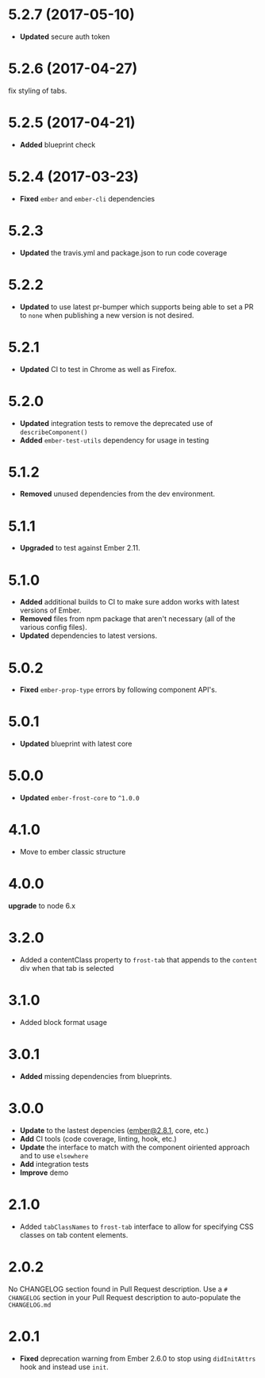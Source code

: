 # 5.2.7 (2017-05-10)
* **Updated** secure auth token


# 5.2.6 (2017-04-27)
fix styling of tabs.


# 5.2.5 (2017-04-21)
* **Added** blueprint check

# 5.2.4 (2017-03-23)
* **Fixed** `ember` and `ember-cli` dependencies

# 5.2.3
* **Updated** the travis.yml and package.json to run code coverage

# 5.2.2
* **Updated** to use latest pr-bumper which supports being able to set a PR to `none` when publishing a new version is not desired.


# 5.2.1

* **Updated** CI to test in Chrome as well as Firefox.


# 5.2.0

* **Updated** integration tests to remove the deprecated use of `describeComponent()`
* **Added** `ember-test-utils` dependency for usage in testing


# 5.1.2

* **Removed** unused dependencies from the dev environment.


# 5.1.1

* **Upgraded** to test against Ember 2.11.


# 5.1.0

* **Added** additional builds to CI to make sure addon works with latest versions of Ember.
* **Removed** files from npm package that aren't necessary (all of the various config files).
* **Updated** dependencies to latest versions.


# 5.0.2

* **Fixed** `ember-prop-type` errors by following component API's.


# 5.0.1
* **Updated** blueprint with latest core



# 5.0.0
* **Updated** `ember-frost-core` to `^1.0.0`



# 4.1.0
* Move to ember classic structure


# 4.0.0
**upgrade** to node 6.x



# 3.2.0
- Added a contentClass property to `frost-tab` that appends to the `content` div when that tab is selected


# 3.1.0
* Added block format usage


# 3.0.1

* **Added** missing dependencies from blueprints.



# 3.0.0
* **Update** to the lastest depencies (ember@2.8.1, core, etc.)
* **Add** CI tools (code coverage, linting, hook, etc.)
* **Update** the interface to match with the component oiriented approach and to use `elsewhere`
* **Add** integration tests
* **Improve** demo 

# 2.1.0
* Added `tabClassNames` to `frost-tab` interface to allow for specifying CSS classes on tab content elements.

# 2.0.2
No CHANGELOG section found in Pull Request description.
Use a `# CHANGELOG` section in your Pull Request description to auto-populate the `CHANGELOG.md`

# 2.0.1

* **Fixed** deprecation warning from Ember 2.6.0 to stop using `didInitAttrs` hook and instead use `init`.

